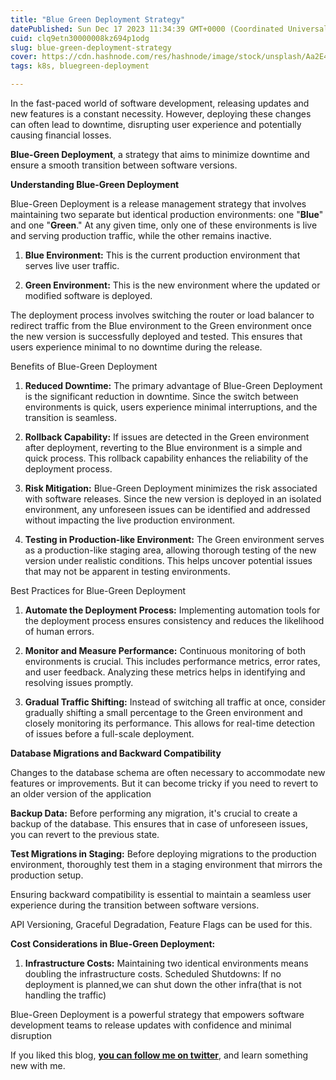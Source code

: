```yaml
---
title: "Blue Green Deployment Strategy"
datePublished: Sun Dec 17 2023 11:34:39 GMT+0000 (Coordinated Universal Time)
cuid: clq9etn30000008kz694p1odg
slug: blue-green-deployment-strategy
cover: https://cdn.hashnode.com/res/hashnode/image/stock/unsplash/Aa2E4omEAlI/upload/f7024b8050c8f76b38043feae45336d1.jpeg
tags: k8s, bluegreen-deployment

---
```


In the fast-paced world of software development, releasing updates and new features is a constant necessity. However, deploying these changes can often lead to downtime, disrupting user experience and potentially causing financial losses.

**Blue-Green Deployment**, a strategy that aims to minimize downtime and ensure a smooth transition between software versions.

**Understanding Blue-Green Deployment**

Blue-Green Deployment is a release management strategy that involves maintaining two separate but identical production environments: one "**Blue**" and one "**Green**." At any given time, only one of these environments is live and serving production traffic, while the other remains inactive.

1. **Blue Environment:** This is the current production environment that serves live user traffic.
    
2. **Green Environment:** This is the new environment where the updated or modified software is deployed.
    

The deployment process involves switching the router or load balancer to redirect traffic from the Blue environment to the Green environment once the new version is successfully deployed and tested. This ensures that users experience minimal to no downtime during the release.

Benefits of Blue-Green Deployment

1. **Reduced Downtime:** The primary advantage of Blue-Green Deployment is the significant reduction in downtime. Since the switch between environments is quick, users experience minimal interruptions, and the transition is seamless.
    
2. **Rollback Capability:** If issues are detected in the Green environment after deployment, reverting to the Blue environment is a simple and quick process. This rollback capability enhances the reliability of the deployment process.
    
3. **Risk Mitigation:** Blue-Green Deployment minimizes the risk associated with software releases. Since the new version is deployed in an isolated environment, any unforeseen issues can be identified and addressed without impacting the live production environment.
    
4. **Testing in Production-like Environment:** The Green environment serves as a production-like staging area, allowing thorough testing of the new version under realistic conditions. This helps uncover potential issues that may not be apparent in testing environments.
    

Best Practices for Blue-Green Deployment

1. **Automate the Deployment Process:** Implementing automation tools for the deployment process ensures consistency and reduces the likelihood of human errors.
    
2. **Monitor and Measure Performance:** Continuous monitoring of both environments is crucial. This includes performance metrics, error rates, and user feedback. Analyzing these metrics helps in identifying and resolving issues promptly.
    
3. **Gradual Traffic Shifting:** Instead of switching all traffic at once, consider gradually shifting a small percentage to the Green environment and closely monitoring its performance. This allows for real-time detection of issues before a full-scale deployment.
    

**Database Migrations and Backward Compatibility**

Changes to the database schema are often necessary to accommodate new features or improvements. But it can become tricky if you need to revert to an older version of the application

**Backup Data:** Before performing any migration, it's crucial to create a backup of the database. This ensures that in case of unforeseen issues, you can revert to the previous state.

**Test Migrations in Staging:** Before deploying migrations to the production environment, thoroughly test them in a staging environment that mirrors the production setup.

Ensuring backward compatibility is essential to maintain a seamless user experience during the transition between software versions.

API Versioning, Graceful Degradation, Feature Flags can be used for this.

**Cost Considerations in Blue-Green Deployment:**

1. **Infrastructure Costs:** Maintaining two identical environments means doubling the infrastructure costs. Scheduled Shutdowns: If no deployment is planned,we can shut down the other infra(that is not handling the traffic)
    

Blue-Green Deployment is a powerful strategy that empowers software development teams to release updates with confidence and minimal disruption

If you liked this blog, [**you can follow me on twitter**](https://twitter.com/nkalra0123), and learn something new with me.